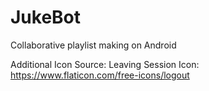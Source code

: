 # JukeBot
Collaborative playlist making on Android



Additional Icon Source: Leaving Session Icon: https://www.flaticon.com/free-icons/logout